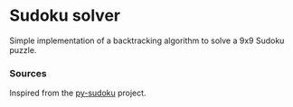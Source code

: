 # Sudoku solver
Simple implementation of a backtracking algorithm to solve a 9x9 Sudoku puzzle.

### Sources
Inspired from the [py-sudoku](https://pypi.org/project/py-sudoku/) project.
